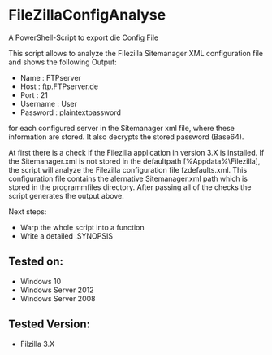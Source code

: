 # FileZillaConfigAnalyse
A PowerShell-Script to export die Config File

This script allows to analyze the Filezilla Sitemanager XML configuration file and shows the following Output:


- Name     : FTPserver
- Host     : ftp.FTPserver.de
- Port     : 21
- Username : User
- Password : plaintextpassword


for each configured server in the Sitemanager xml file, where these information are stored.
It also decrypts the stored password (Base64).

At first there is a check if the Filezilla application in version 3.X is installed.
If the Sitemanager.xml is not stored in the defaultpath [%Appdata%\Filezilla], the script will analyze the Filezilla configuration file 
fzdefaults.xml. 
This configuration file contains the alernative Sitemanager.xml path which is stored in the programmfiles directory.
After passing all of the checks the script generates the output above.

Next steps:
- Warp the whole script into a function
- Write a detailed .SYNOPSIS

Tested on:
----------
- Windows 10
- Windows Server 2012
- Windows Server 2008

Tested Version:
---------------
- Filzilla 3.X
